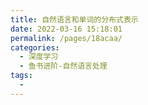 ```yaml
---
title: 自然语言和单词的分布式表示
date: 2022-03-16 15:18:01
permalink: /pages/18acaa/
categories:
  - 深度学习
  - 鱼书进阶-自然语言处理
tags:
  - 
---
```

